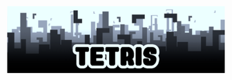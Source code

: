 [![banner](https://raw.githubusercontent.com/khe4oyan/repo_banners/main/banners/tetris.png)](https://khe4oyan.github.io/tetris/)